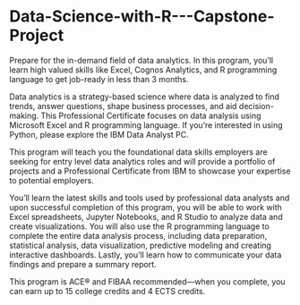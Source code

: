 # Data-Science-with-R---Capstone-Project

Prepare for the in-demand field of data analytics. In this program, you’ll learn high valued skills like Excel, Cognos Analytics, and R programming language to get job-ready in less than 3 months.

Data analytics is a strategy-based science where data is analyzed to find trends, answer questions, shape business processes, and aid decision-making. This Professional Certificate focuses on data analysis using Microsoft Excel and R programming language. If you’re interested in using Python, please explore the IBM Data Analyst PC.

This program will teach you the foundational data skills employers are seeking for entry level data analytics roles and will provide a portfolio of projects and a Professional Certificate from IBM to showcase your expertise to potential employers.

You’ll learn the latest skills and tools used by professional data analysts and upon successful completion of this program, you will be able to work with Excel spreadsheets, Jupyter Notebooks, and R Studio to analyze data and create visualizations. You will also use the R programming language to complete the entire data analysis process, including data preparation, statistical analysis, data visualization, predictive modeling and creating interactive dashboards. Lastly, you’ll learn how to communicate your data findings and prepare a summary report.

This program is ACE® and FIBAA recommended—when you complete, you can earn up to 15 college credits and 4 ECTS credits.
